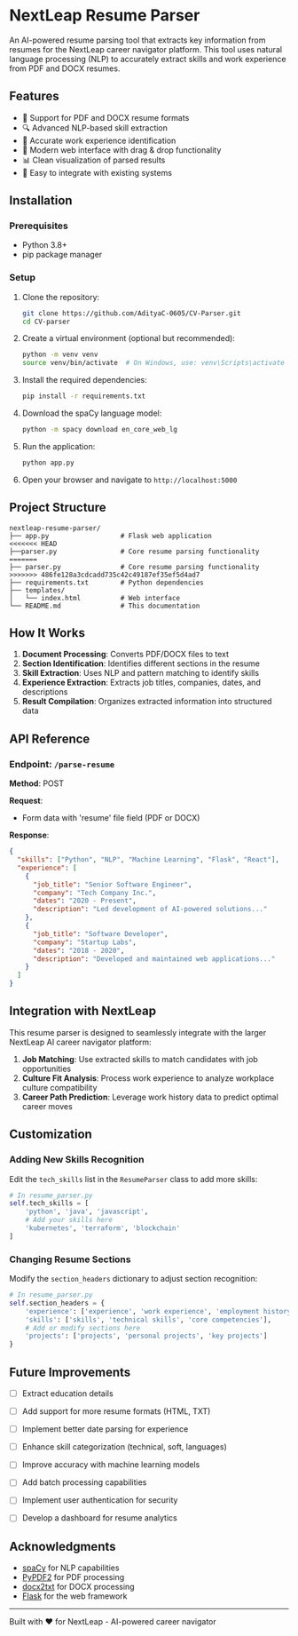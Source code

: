 # NextLeap Resume Parser

An AI-powered resume parsing tool that extracts key information from resumes for the NextLeap career navigator platform. This tool uses natural language processing (NLP) to accurately extract skills and work experience from PDF and DOCX resumes.


## Features

- 📄 Support for PDF and DOCX resume formats
- 🔍 Advanced NLP-based skill extraction
- 💼 Accurate work experience identification
- 🔄 Modern web interface with drag & drop functionality
- 📊 Clean visualization of parsed results
- 🚀 Easy to integrate with existing systems

## Installation

### Prerequisites

- Python 3.8+
- pip package manager

### Setup

1. Clone the repository:
   ```bash
   git clone https://github.com/AdityaC-0605/CV-Parser.git
   cd CV-parser
   ```

2. Create a virtual environment (optional but recommended):
   ```bash
   python -m venv venv
   source venv/bin/activate  # On Windows, use: venv\Scripts\activate
   ```

3. Install the required dependencies:
   ```bash
   pip install -r requirements.txt
   ```

4. Download the spaCy language model:
   ```bash
   python -m spacy download en_core_web_lg
   ```

5. Run the application:
   ```bash
   python app.py
   ```

6. Open your browser and navigate to `http://localhost:5000`

## Project Structure

```
nextleap-resume-parser/
├── app.py                  # Flask web application
<<<<<<< HEAD
├──parser.py                # Core resume parsing functionality
=======
├── parser.py               # Core resume parsing functionality
>>>>>>> 486fe128a3cdcadd735c42c49187ef35ef5d4ad7
├── requirements.txt        # Python dependencies
├── templates/
│   └── index.html          # Web interface
└── README.md               # This documentation
```

## How It Works

1. **Document Processing**: Converts PDF/DOCX files to text
2. **Section Identification**: Identifies different sections in the resume
3. **Skill Extraction**: Uses NLP and pattern matching to identify skills
4. **Experience Extraction**: Extracts job titles, companies, dates, and descriptions
5. **Result Compilation**: Organizes extracted information into structured data

## API Reference

### Endpoint: `/parse-resume`

**Method**: POST

**Request**:
- Form data with 'resume' file field (PDF or DOCX)

**Response**:
```json
{
  "skills": ["Python", "NLP", "Machine Learning", "Flask", "React"],
  "experience": [
    {
      "job_title": "Senior Software Engineer",
      "company": "Tech Company Inc.",
      "dates": "2020 - Present",
      "description": "Led development of AI-powered solutions..."
    },
    {
      "job_title": "Software Developer",
      "company": "Startup Labs",
      "dates": "2018 - 2020",
      "description": "Developed and maintained web applications..."
    }
  ]
}
```

## Integration with NextLeap

This resume parser is designed to seamlessly integrate with the larger NextLeap AI career navigator platform:

1. **Job Matching**: Use extracted skills to match candidates with job opportunities
2. **Culture Fit Analysis**: Process work experience to analyze workplace culture compatibility
3. **Career Path Prediction**: Leverage work history data to predict optimal career moves

## Customization

### Adding New Skills Recognition

Edit the `tech_skills` list in the `ResumeParser` class to add more skills:

```python
# In resume_parser.py
self.tech_skills = [
    'python', 'java', 'javascript',
    # Add your skills here
    'kubernetes', 'terraform', 'blockchain'
]
```

### Changing Resume Sections

Modify the `section_headers` dictionary to adjust section recognition:

```python
# In resume_parser.py
self.section_headers = {
    'experience': ['experience', 'work experience', 'employment history'],
    'skills': ['skills', 'technical skills', 'core competencies'],
    # Add or modify sections here
    'projects': ['projects', 'personal projects', 'key projects']
}
```

## Future Improvements

- [ ] Extract education details
- [ ] Add support for more resume formats (HTML, TXT)
- [ ] Implement better date parsing for experience
- [ ] Enhance skill categorization (technical, soft, languages)
- [ ] Improve accuracy with machine learning models
- [ ] Add batch processing capabilities
- [ ] Implement user authentication for security
- [ ] Develop a dashboard for resume analytics


## Acknowledgments

- [spaCy](https://spacy.io/) for NLP capabilities
- [PyPDF2](https://pythonhosted.org/PyPDF2/) for PDF processing
- [docx2txt](https://github.com/ankushshah89/python-docx2txt) for DOCX processing
- [Flask](https://flask.palletsprojects.com/) for the web framework

---

Built with ❤️ for NextLeap - AI-powered career navigator
